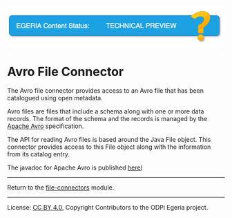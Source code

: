 <!-- SPDX-License-Identifier: CC-BY-4.0 -->
<!-- Copyright Contributors to the ODPi Egeria project. -->

![TechPreview](../../../../../../open-metadata-publication/website/images/egeria-content-status-tech-preview.png#pagewidth)

# Avro File Connector

The Avro file connector provides access to an Avro file that has been
catalogued using open metadata.

Avro files are files that include a schema along with one or more data records.
The format of the schema and the records is managed by the
[Apache Avro](https://avro.apache.org/) specification.

The API for reading Avro files is based around the Java File object.
This connector provides access to this File object along with the information
from its catalog entry.


The javadoc for Apache Avro is published [here](https://avro.apache.org/docs/current/api/java/index.html))


----
Return to the [file-connectors](..) module.

----
License: [CC BY 4.0](https://creativecommons.org/licenses/by/4.0/),
Copyright Contributors to the ODPi Egeria project.